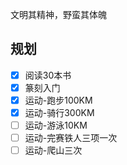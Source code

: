 <!--
 * @Author: 夏朝辉 lesslessmore@163.com
 * @Date: 2023-06-01 10:54:56
 * @LastEditors: 夏朝辉 lesslessmore@163.com
 * @LastEditTime: 2024-01-02 17:41:40
-->
文明其精神，野蛮其体魄

## 规划

- [x] 阅读30本书
- [x] 篆刻入门
- [x] 运动-跑步100KM
- [x] 运动-骑行300KM
- [ ] 运动-游泳10KM
- [ ] 运动-完赛铁人三项一次
- [ ] 运动-爬山三次
